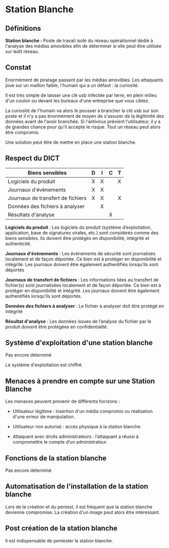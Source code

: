 # Station Blanche

## Définitions 

**Station blanche :** Poste de travail isolé du réseau opérationnel dédié à l'analyse des médias amovibles afin de déterminer si elle peut être utilisée sur ledit réseau.  

## Constat

Enormément de piratage passent par les médias amovibles. Les attaquants joue sur un maillon faible, l'humain qui a un défaut : la curiosité.

Il est très simple de laisser une clé usb infectée par terre, en plein milieu d'un couloir ou devant les bureaux d'une entreprise que vous ciblez.

La curiosité de l'humain va alors le pousser à brancher la clé usb sur son poste et il n'y a pas énormément de moyen de s'assurer de la légitimité des données 
avant de l'avoir branchée. Si l'antivirus prévient l'utilisateur, il y a de grandes chance pour qu'il accepte le risque. Tout un réseau peut alors être compromis.

Une solution peut être de mettre en place une station blanche.

## Respect du DICT

| Biens sensibles   | D | I | C | T |
|---|---|---|---|---|
| Logiciels du produit | X | X |   | X |
| Journaux d'évènements | X | X |   |  |
| Journaux de transfert de fichiers | X | X |   | X |
| Données des fichiers à analyser |  | X |   |  |
| Résultats d'analyse |  |  | X |  |

**Logiciels du produit** : Les logiciels du produit (système d’exploitation, application, base de signatures virales, etc.) sont considérés comme des biens sensibles. Ils doivent être protégés en disponibilité, intégrité et authenticité.

**Journaux d'évènements** : Les évènements de sécurité sont journalisés localement et de façon déportée. Ce bien est à protéger en disponibilité et intégrité. Les journaux doivent être également authentifiés lorsqu’ils sont déportés

**Journaux de transfert de fichiers** : Les informations liées au transfert de fichier(s) sont journalisées localement et de façon déportée. Ce bien est à protéger en disponibilité et intégrité. Les journaux doivent être également authentifiés lorsqu’ils sont déportés.

**Données des fichiers à analyser** : Le fichier à analyser doit être protégé en intégrité

**Résultat d'analyse** : Les données issues de l’analyse du fichier par le produit doivent être protégées en confidentialité.

## Système d'exploitation d'une station blanche

Pas encore déterminé

Le système d'exploitation est chiffré.

## Menaces à prendre en compte sur une Station Blanche

Les menaces peuvent provenir de différents horizons :

- Utilisateur légitime : insertion d'un média compromis ou réalisation d'une erreur de manipulation.

- Utilisateur non autorisé : accès physique à la station blanche.

- Attaquant avec droits administrateurs : l’attaquant a réussi à compromettre le compte d’un administrateur.

## Fonctions de la station blanche

Pas encore déterminé

## Automatisation de l'installation de la station blanche

Lors de la création et du pentest, il est fréquent que la station blanche devienne compromise. La création d'un image peut alors être intéressant.

## Post création de la station blanche

Il est indispensable de pentester la station blanche.
